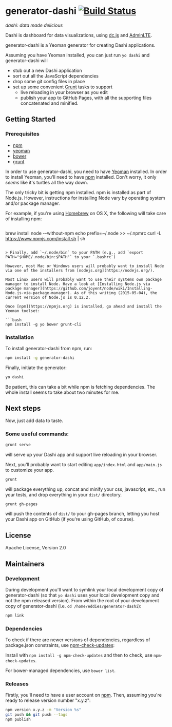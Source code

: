 # generator-dashi [![Build Status](https://travis-ci.org/eddies/generator-dashi.svg?branch=master)](https://travis-ci.org/eddies/generator-dashi)

*dashi: data made delicious*

Dashi is dashboard for data visualizations, using [dc.js](https://dc-js.github.io/dc.js/) and [AdminLTE](https://github.com/almasaeed2010/AdminLTE).

generator-dashi is a Yeoman generator for creating Dashi applications. 

Assuming you have Yeoman installed, you can just run `yo dashi` and
generator-dashi will 

* stub out a new Dashi application
* sort out all the JavaScript dependencies
* drop some git config files in place 
* set up some convenient [Grunt](http://gruntjs.com/) tasks to support 
  * live reloading in your browser as you edit 
  * publish your app to GitHub Pages, with all the supporting files concatenated and minified.

## Getting Started

### Prerequisites

 * [npm](https://www.npmjs.com/)
 * [yeoman](http://yeoman.io/)
 * [bower](http://bower.io/)
 * [grunt](http://gruntjs.com/)
 
In order to use generator-dashi, you need to have [Yeoman](http://yeoman.io) installed. In order to install Yeoman, you'll need to have [npm](https://npmjs.org) installed. Don't worry, it only *seems* like it's turtles all the way down.

The only tricky bit is getting npm installed. npm is installed as part of Node.js. However, instructions for installing Node vary by operating system and/or package manager. 

For example, if you're using [Homebrew](http://brew.sh/) on OS X, the following will take care of installing npm:
 
> ```bash
brew install node --without-npm
echo prefix=~/.node >> ~/.npmrc
curl -L https://www.npmjs.com/install.sh | sh
```

> Finally, add `~/.node/bin` to your PATH (e.g., add `export PATH="$HOME/.node/bin:$PATH"` to your `.bashrc`)

However, most Mac or Windows users will probably want to install Node via one of the installers from [nodejs.org](https://nodejs.org/).

Most Linux users will probably want to use their systems own package manager to install Node. Have a look at [Installing Node.js via package manager](https://github.com/joyent/node/wiki/Installing-Node.js-via-package-manager). As of this writing (2015-05-04), the current version of Node.js is 0.12.2. 

Once [npm](https://npmjs.org) is installed, go ahead and install the Yeoman toolset:

```bash
npm install -g yo bower grunt-cli
```

### Installation
To install generator-dashi from npm, run:

```bash
npm install -g generator-dashi
```

Finally, initiate the generator:

```bash
yo dashi
```

Be patient, this can take a bit while npm is fetching dependencies. The whole install 
seems to take about two minutes for me.

## Next steps
Now, just add data to taste.

### Some useful commands:
```bash
grunt serve
```

will serve up your Dashi app and support live reloading in your browser. 

Next, you'll probably want to start editing `app/index.html` and `app/main.js` 
to customize your app.

```bash
grunt
```

will package everything up, concat and minify your css, javascript, etc., run your tests, and 
drop everything in your `dist/` directory. 

```bash
grunt gh-pages
```

will push the contents of `dist/` to your gh-pages branch, letting you host your
Dashi app on GitHub (if you're using GitHub, of course).

## License
Apache License, Version 2.0

## Maintainers
### Development
During development you'll want to symlink your local development copy of 
generator-dashi (so that `yo dashi` uses your local development copy and not
the npm released version). From within the root of your development copy of
generator-dashi (i.e. `cd /home/eddies/generator-dashi`):

```bash
npm link
```
### Dependencies
To check if there are newer versions of dependencies, regardless of package.json constraints, use
[npm-check-updates](https://github.com/tjunnone/npm-check-updates):

Install with `npm install -g npm-check-updates` and then to check, use `npm-check-updates`.

For bower-managed dependencies, use `bower list`.
### Releases
Firstly, you'll need to have a user account on [npm](https://npmjs.org). Then, 
assuming you're ready to release version number "x.y.z":

```bash
npm version x.y.z -m "Version %s"
git push && git push --tags
npm publish
```
